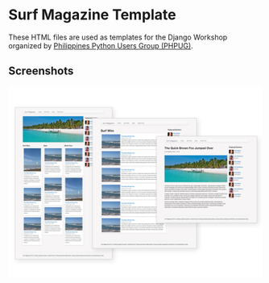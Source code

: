 # Surf Magazine Template

These HTML files are used as templates for the Django Workshop organized by [Philippines Python Users Group (PHPUG)](https://www.facebook.com/groups/pinoypug/).

## Screenshots

![](./static/images/surf_mag_screenshots.png?raw=true)

